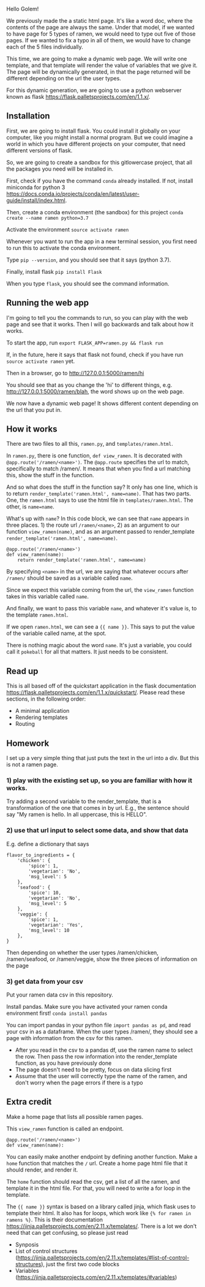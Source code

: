 Hello Golem!

We previously made the a static html page. It's like a word doc, where the contents of the page are always the same. Under that model, if we wanted to have page for 5 types of ramen, we would need to type out five of those pages. If we wanted to fix a typo in all of them, we would have to change each of the 5 files individually.

This time, we are going to make a dynamic web page. We will write one template, and that template will render the value of variables that we give it. The page will be dynamically generated, in that the page returned will be different depending on the url the user types.

For this dynamic generation, we are going to use a python webserver known as flask https://flask.palletsprojects.com/en/1.1.x/.

## Installation

First, we are going to install flask. You could install it globally on your computer, like you might install a normal program. But we could imagine a world in which you have different projects on your computer, that need different versions of flask.

So, we are going to create a sandbox for this gitlowercase project, that all the packages you need will be installed in.

First, check if you have the command `conda` already installed. If not, install miniconda for python 3 https://docs.conda.io/projects/conda/en/latest/user-guide/install/index.html.

Then, create a conda environment (the sandbox) for this project
`conda create --name ramen python=3.7`


Activate the environment
`source activate ramen`

Whenever you want to run the app in a new terminal session, you first need to run this to activate the conda environment.

Type `pip --version`, and you should see that it says (python 3.7).

Finally, install flask
`pip install Flask`

When you type `flask`, you should see the command information.

## Running the web app
I'm going to tell you the commands to run, so you can play with the web page and see that it works. Then I will go backwards and talk about how it works.

To start the app, run
`export FLASK_APP=ramen.py && flask run`

If, in the future, here it says that flask not found, check if you have run `source activate ramen` yet.

Then in a browser, go to http://127.0.0.1:5000/ramen/hi

You should see that as you change the 'hi' to different things, e.g. http://127.0.0.1:5000/ramen/blah, the word shows up on the web page.

We now have a dynamic web page! It shows different content depending on the url that you put in.

## How it works
There are two files to all this, `ramen.py`, and `templates/ramen.html`.

In `ramen.py`, there is one function, `def view_ramen`. It is decorated with `@app.route('/ramen/<name>')`. The `@app.route` specifies the url to match, specifically to match /ramen/<anything here>. It means that when you find a url matching this, show the stuff in the function.

And so what does the stuff in the function say? It only has one line, which is to return `render_template('ramen.html', name=name)`. That has two parts.
One, the `ramen.html` says to use the html file in `templates/ramen.html`.
The other, is `name=name`.

What's up with `name`? In this code block, we can see that `name` appears in three places. 1) the route url `/ramen/<name>`, 2) as an argument to our function `view_ramen(name)`, and as an argument passed to render_template `render_template('ramen.html', name=name)`.
```
@app.route('/ramen/<name>')
def view_ramen(name):
    return render_template('ramen.html', name=name)
```

By specifying `<name>` in the url, we are saying that whatever occurs after `/ramen/` should be saved as a variable called `name`.

Since we expect this variable coming from the url, the `view_ramen` function takes in this variable called `name`.

And finally, we want to pass this variable `name`, and whatever it's value is, to the template `ramen.html`.

If we open `ramen.html`, we can see a `{{ name }}`. This says to put the value of the variable called name, at the spot.

There is nothing magic about the word `name`. It's just a variable, you could call it `pokeball` for all that matters. It just needs to be consistent.

## Read up

This is all based off of the quickstart application in the flask documentation https://flask.palletsprojects.com/en/1.1.x/quickstart/. Please read these sections, in the following order:
- A minimal application
- Rendering templates
- Routing

## Homework

I set up a very simple thing that just puts the text in the url into a div. But this is not a ramen page.

### 1) play with the existing set up, so you are familiar with how it works.
Try adding a second variable to the render_template, that is a transformation of the one that comes in by url. E.g., the sentence should say "My ramen is hello. In all uppercase, this is HELLO".

### 2) use that url input to select some data, and show that data
E.g. define a dictionary that says
```
flavor_to_ingredients = {
	'chicken': {
		'spice': 1,
		'vegetarian': 'No',
		'msg_level': 5
	},
	'seafood': {
		'spice': 10,
		'vegetarian': 'No',
		'msg_level': 5
	},
	'veggie': {
		'spice': 1,
		'vegetarian': 'Yes',
		'msg_level': 10
	},
}
```

Then depending on whether the user types /ramen/chicken, /ramen/seafood, or /ramen/veggie, show the three pieces of information on the page

### 3) get data from your csv
Put your ramen data csv in this repository.

Install pandas. Make sure you have activated your ramen conda environment first!
`conda install pandas`

You can import pandas in your python file `import pandas as pd`, and read your csv in as a dataframe. When the user types /ramen/<name of ramen>, they should see a page with information from the csv for this ramen.
- After you read in the csv to a pandas df, use the ramen name to select the row. Then pass the row information into the render_template function, as you have previously done
- The page doesn't need to be pretty, focus on data slicing first
- Assume that the user will correctly type the name of the ramen, and don't worry when the page errors if there is a typo

## Extra credit

Make a home page that lists all possible ramen pages.

This `view_ramen` function is called an endpoint.
```
@app.route('/ramen/<name>')
def view_ramen(name):
```

You can easily make another endpoint by defining another function. Make a `home` function that matches the `/` url. Create a home page html file that it should render, and render it.

The `home` function should read the csv, get a list of all the ramen, and template it in the html file. For that, you will need to write a for loop in the template.

The `{{ name }}` syntax is based on a library called jinja, which flask uses to template their html. It also has for loops, which work like `{% for ramen in ramens %}`. This is their documentation https://jinja.palletsprojects.com/en/2.11.x/templates/. There is a lot we don't need that can get confusing, so please just read
- Synposis
- List of control structures (https://jinja.palletsprojects.com/en/2.11.x/templates/#list-of-control-structures), just the first two code blocks
- Variables (https://jinja.palletsprojects.com/en/2.11.x/templates/#variables)

